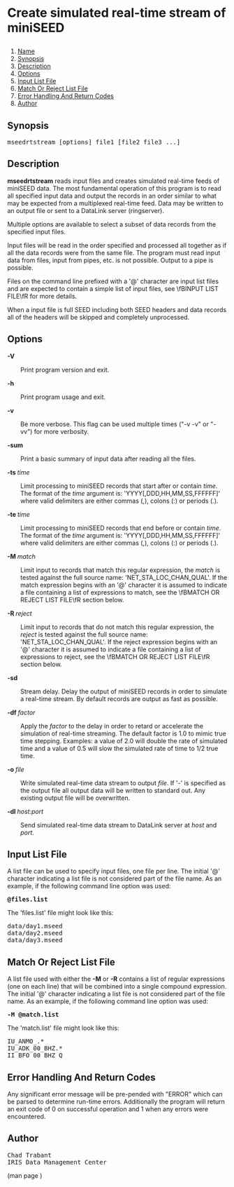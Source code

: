 # <p >Create simulated real-time stream of miniSEED</p>

1. [Name](#)
1. [Synopsis](#synopsis)
1. [Description](#description)
1. [Options](#options)
1. [Input List File](#input-list-file)
1. [Match Or Reject List File](#match-or-reject-list-file)
1. [Error Handling And Return Codes](#error-handling-and-return-codes)
1. [Author](#author)

## <a id='synopsis'>Synopsis</a>

<pre >
mseedrtstream [options] file1 [file2 file3 ...]
</pre>

## <a id='description'>Description</a>

<p ><b>mseedrtstream</b> reads input files and creates simulated real-time feeds of miniSEED data. The most fundamental operation of this program is to read all specified input data and output the records in an order similar to what may be expected from a multiplexed real-time feed.  Data may be written to an output file or sent to a DataLink server (ringserver).</p>

<p >Multiple options are available to select a subset of data records from the specified input files.</p>

<p >Input files will be read in the order specified and processed all together as if all the data records were from the same file.  The program must read input data from files, input from pipes, etc. is not possible.  Output to a pipe is possible.</p>

<p >Files on the command line prefixed with a '@' character are input list files and are expected to contain a simple list of input files, see \fBINPUT LIST FILE\fR for more details.</p>

<p >When a input file is full SEED including both SEED headers and data records all of the headers will be skipped and completely unprocessed.</p>

## <a id='options'>Options</a>

<b>-V</b>

<p style="padding-left: 30px;">Print program version and exit.</p>

<b>-h</b>

<p style="padding-left: 30px;">Print program usage and exit.</p>

<b>-v</b>

<p style="padding-left: 30px;">Be more verbose.  This flag can be used multiple times ("-v -v" or "-vv") for more verbosity.</p>

<b>-sum</b>

<p style="padding-left: 30px;">Print a basic summary of input data after reading all the files.</p>

<b>-ts </b><i>time</i>

<p style="padding-left: 30px;">Limit processing to miniSEED records that start after or contain <i>time</i>.  The format of the <i>time</i> argument is: 'YYYY[,DDD,HH,MM,SS,FFFFFF]' where valid delimiters are either commas (,), colons (:) or periods (.).</p>

<b>-te </b><i>time</i>

<p style="padding-left: 30px;">Limit processing to miniSEED records that end before or contain <i>time</i>.  The format of the <i>time</i> argument is: 'YYYY[,DDD,HH,MM,SS,FFFFFF]' where valid delimiters are either commas (,), colons (:) or periods (.).</p>

<b>-M </b><i>match</i>

<p style="padding-left: 30px;">Limit input to records that match this regular expression, the <i>match</i> is tested against the full source name: 'NET_STA_LOC_CHAN_QUAL'.  If the match expression begins with an '@' character it is assumed to indicate a file containing a list of expressions to match, see the \fBMATCH OR REJECT LIST FILE\fR section below.</p>

<b>-R </b><i>reject</i>

<p style="padding-left: 30px;">Limit input to records that do not match this regular expression, the <i>reject</i> is tested against the full source name: 'NET_STA_LOC_CHAN_QUAL'.  If the reject expression begins with an '@' character it is assumed to indicate a file containing a list of expressions to reject, see the \fBMATCH OR REJECT LIST FILE\fR section below.</p>

<b>-sd</b>

<p style="padding-left: 30px;">Stream delay.  Delay the output of miniSEED records in order to simulate a real-time stream.  By default records are output as fast as possible.</p>

<b>-df </b><i>factor</i>

<p style="padding-left: 30px;">Apply the <i>factor</i> to the delay in order to retard or accelerate the simulation of real-time streaming.  The default factor is 1.0 to mimic true time stepping.  Examples: a value of 2.0 will double the rate of simulated time and a value of 0.5 will slow the simulated rate of time to 1/2 true time.</p>

<b>-o </b><i>file</i>

<p style="padding-left: 30px;">Write simulated real-time data stream to output <i>file</i>.  If '-' is specified as the output file all output data will be written to standard out.  Any existing output file will be overwritten.</p>

<b>-dl </b><i>host:port</i>

<p style="padding-left: 30px;">Send simulated real-time data stream to DataLink server at <i>host</i> and <i>port</i>.</p>

## <a id='input-list-file'>Input List File</a>

<p >A list file can be used to specify input files, one file per line. The initial '@' character indicating a list file is not considered part of the file name.  As an example, if the following command line option was used:</p>

<pre >
<b>@files.list</b>
</pre>

<p >The 'files.list' file might look like this:</p>

<pre >
data/day1.mseed
data/day2.mseed
data/day3.mseed
</pre>

## <a id='match-or-reject-list-file'>Match Or Reject List File</a>

<p >A list file used with either the <b>-M</b> or <b>-R</b> contains a list of regular expressions (one on each line) that will be combined into a single compound expression.  The initial '@' character indicating a list file is not considered part of the file name.  As an example, if the following command line option was used:</p>

<pre >
<b>-M @match.list</b>
</pre>

<p >The 'match.list' file might look like this:</p>

<pre >
IU_ANMO_.*
IU_ADK_00_BHZ.*
II_BFO_00_BHZ_Q
</pre>

## <a id='error-handling-and-return-codes'>Error Handling And Return Codes</a>

<p >Any significant error message will be pre-pended with "ERROR" which can be parsed to determine run-time errors.  Additionally the program will return an exit code of 0 on successful operation and 1 when any errors were encountered.</p>

## <a id='author'>Author</a>

<pre >
Chad Trabant
IRIS Data Management Center
</pre>


(man page )
